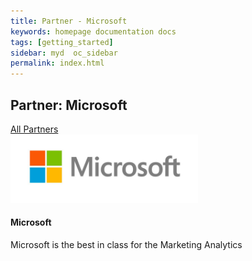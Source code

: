 ```yaml
---
title: Partner - Microsoft
keywords: homepage documentation docs
tags: [getting_started]
sidebar: myd  oc_sidebar
permalink: index.html
---
```


## Partner: Microsoft

<div class="bg-white rounded-5" style="background-color: var(--blue-100)!important">
     <section class="p-4 justify-content-center  w-100">
      <a href="/partners/index" class="btn btn-secondary"><span class="fa fa-arrow-left"></span>All Partners</a>
         <div class="card m-2 mx-auto" style="max-width: 800px;">
          <img src="/media/partners/microsoft.png" class="card-img-top" alt="Abole" style="max-width:300px">
          <div class="card-body">
            <h4 class="card-title">Microsoft</h4>
            <p class="card-text">
              Microsoft is the best in class for the Marketing Analytics
            </p>
          </div>
        </div>
      </section>
</div>
